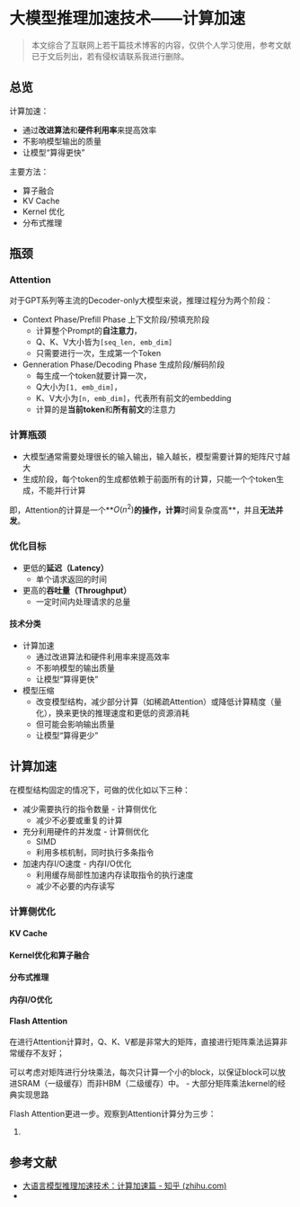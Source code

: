 # 大模型推理加速技术——计算加速

> 本文综合了互联网上若干篇技术博客的内容，仅供个人学习使用，参考文献已于文后列出，若有侵权请联系我进行删除。

## 总览

计算加速：

- 通过**改进算法**和**硬件利用率**来提高效率
- 不影响模型输出的质量
- 让模型“算得更快”

主要方法：

- 算子融合
- KV Cache
- Kernel 优化
- 分布式推理

## 瓶颈

### Attention

对于GPT系列等主流的Decoder-only大模型来说，推理过程分为两个阶段：

- Context Phase/Prefill Phase 上下文阶段/预填充阶段
  - 计算整个Prompt的**自注意力**，
  - Q、K、V大小皆为`[seq_len, emb_dim]`
  - 只需要进行一次，生成第一个Token
- Genneration Phase/Decoding Phase 生成阶段/解码阶段
  - 每生成一个token就要计算一次，
  - Q大小为`[1, emb_dim]`，
  - K、V大小为`[n, emb_dim]`，代表所有前文的embedding
  - 计算的是**当前token**和**所有前文**的注意力

### 计算瓶颈

- 大模型通常需要处理很长的输入输出，输入越长，模型需要计算的矩阵尺寸越大
- 生成阶段，每个token的生成都依赖于前面所有的计算，只能一个个token生成，不能并行计算

即，Attention的计算是一个**$O(n^{2})$​**的操作，计算**时间复杂度高**，并且**无法并发**。

### 优化目标

- 更低的**延迟（Latency）**
  - 单个请求返回的时间
- 更高的**吞吐量（Throughput）**
  - 一定时间内处理请求的总量

#### 技术分类

- 计算加速
  - 通过改进算法和硬件利用率来提高效率
  - 不影响模型的输出质量
  - 让模型“算得更快”
- 模型压缩
  - 改变模型结构，减少部分计算（如稀疏Attention）或降低计算精度（量化），换来更快的推理速度和更低的资源消耗
  - 但可能会影响输出质量
  - 让模型“算得更少”

## 计算加速

在模型结构固定的情况下，可做的优化如以下三种：

- 减少需要执行的指令数量 - 计算侧优化
  - 减少不必要或重复的计算
- 充分利用硬件的并发度 - 计算侧优化
  - SIMD
  - 利用多核机制，同时执行多条指令
- 加速内存I/O速度 - 内存I/O优化
  - 利用缓存局部性加速内存读取指令的执行速度
  - 减少不必要的内存读写

### 计算侧优化

#### KV Cache

#### Kernel优化和算子融合

#### 分布式推理

#### 内存I/O优化

#### Flash Attention

在进行Attention计算时，Q、K、V都是非常大的矩阵，直接进行矩阵乘法运算非常缓存不友好；

可以考虑对矩阵进行分块乘法，每次只计算一个小的block，以保证block可以放进SRAM（一级缓存）而非HBM（二级缓存）中。 - 大部分矩阵乘法kernel的经典实现思路

Flash Attention更进一步。观察到Attention计算分为三步：

1. 

## 参考文献

- [大语言模型推理加速技术：计算加速篇 - 知乎 (zhihu.com)](https://zhuanlan.zhihu.com/p/666452391)
- 